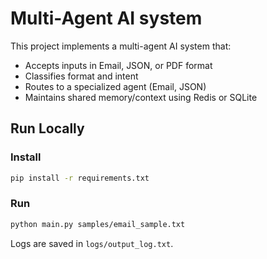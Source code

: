 # Multi-Agent AI system

This project implements a multi-agent AI system that:
- Accepts inputs in Email, JSON, or PDF format
- Classifies format and intent
- Routes to a specialized agent (Email, JSON)
- Maintains shared memory/context using Redis or SQLite

## Run Locally

### Install
```bash
pip install -r requirements.txt
```

### Run
```bash
python main.py samples/email_sample.txt
```

Logs are saved in `logs/output_log.txt`.
